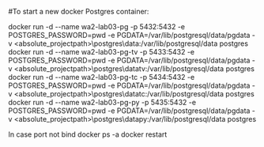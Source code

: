 #To start a new docker Postgres container:

docker run -d --name wa2-lab03-pg -p 5432:5432 -e POSTGRES_PASSWORD=pwd -e PGDATA=/var/lib/postgresql/data/pgdata -v <absolute_projectpath>\postgres\data:/var/lib/postgresql/data postgres
docker run -d --name wa2-lab03-pg-tv -p 5433:5432 -e POSTGRES_PASSWORD=pwd -e PGDATA=/var/lib/postgresql/data/pgdata -v <absolute_projectpath>\postgres\datatv:/var/lib/postgresql/data postgres
docker run -d --name wa2-lab03-pg-tc -p 5434:5432 -e POSTGRES_PASSWORD=pwd -e PGDATA=/var/lib/postgresql/data/pgdata -v <absolute_projectpath>\postgres\datatc:/var/lib/postgresql/data postgres
docker run -d --name wa2-lab03-pg-py -p 5435:5432 -e POSTGRES_PASSWORD=pwd -e PGDATA=/var/lib/postgresql/data/pgdata -v <absolute_projectpath>\postgres\datapy:/var/lib/postgresql/data postgres

In case port not bind
docker ps -a
docker restart <containerID>

